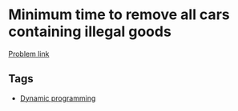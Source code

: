 # Minimum time to remove all cars containing illegal goods

[Problem link](https://leetcode.com/problems/minimum-time-to-remove-all-cars-containing-illegal-goods)

## Tags

* [Dynamic programming](/README.md#Dynamic_programming)
